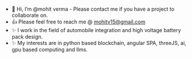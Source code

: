 - 👋 Hi, I’m @mohit verma - Please contact me if you have a project to collaborate on. 
- 👍 Please feel free to reach me @ mohitv15@gmail.com
- ✨ I work in the field of automobile integration and high voltage battery pack design.
- ✨ My interests are in python based blockchain, angular SPA, threeJS, ai, gpu based computing and llms.

<!---
mohitv789/mohitv789 is a ✨ special ✨ repository because its `README.md` (this file) appears on your GitHub profile.
You can click the Preview link to take a look at your changes.
--->
